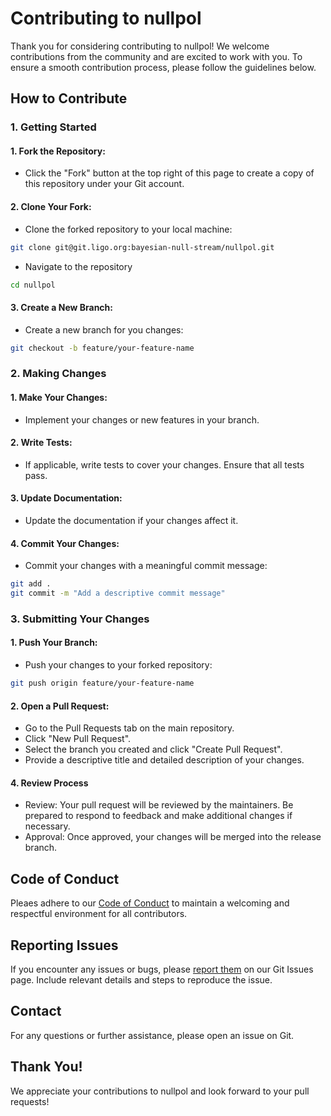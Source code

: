 # Contributing to nullpol

Thank you for considering contributing to nullpol! We welcome contributions from the community and are excited to work with you. To ensure a smooth contribution process, please follow the guidelines below.

## How to Contribute
### 1. Getting Started
#### 1. Fork the Repository:
- Click the "Fork" button at the top right of this page to create a copy of this repository under your Git account.

#### 2. Clone Your Fork:
- Clone the forked repository to your local machine:
```bash
git clone git@git.ligo.org:bayesian-null-stream/nullpol.git
```
- Navigate to the repository
```bash
cd nullpol
```

#### 3. Create a New Branch:
- Create a new branch for you changes:
```bash
git checkout -b feature/your-feature-name
```

### 2. Making Changes
#### 1. Make Your Changes:
- Implement your changes or new features in your branch.

#### 2. Write Tests:
- If applicable, write tests to cover your changes. Ensure that all tests pass.

#### 3. Update Documentation:
- Update the documentation if your changes affect it.

#### 4. Commit Your Changes:
- Commit your changes with a meaningful commit message:
```bash
git add .
git commit -m "Add a descriptive commit message"
```

### 3. Submitting Your Changes
#### 1. Push Your Branch:
- Push your changes to your forked repository:
```bash
git push origin feature/your-feature-name
```

#### 2. Open a Pull Request:
- Go to the Pull Requests tab on the main repository.
- Click "New Pull Request".
- Select the branch you created and click "Create Pull Request".
- Provide a descriptive title and detailed description of your changes.

#### 4. Review Process
- Review: Your pull request will be reviewed by the maintainers. Be prepared to respond to feedback and make additional changes if necessary.
- Approval: Once approved, your changes will be merged into the release branch.

## Code of Conduct
Pleaes adhere to our [Code of Conduct](CODE_OF_CONDUCT.md) to maintain a welcoming and respectful environment for all contributors.

## Reporting Issues
If you encounter any issues or bugs, please [report them](https://git.ligo.org/bayesian-null-stream/nullpol/-/issues) on our Git Issues page. Include relevant details and steps to reproduce the issue.

## Contact
For any questions or further assistance, please open an issue on Git.

## Thank You!

We appreciate your contributions to nullpol and look forward to your pull requests!